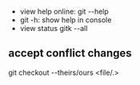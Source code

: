 * view help online: git <cmd> --help
* git <cmd> -h: show help in console
* view status
gitk --all

## accept conflict changes
git checkout --theirs/ours <file/.>
